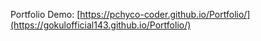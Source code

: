 Portfolio Demo: [https://pchyco-coder.github.io/Portfolio/](https://gokulofficial143.github.io/Portfolio/)
